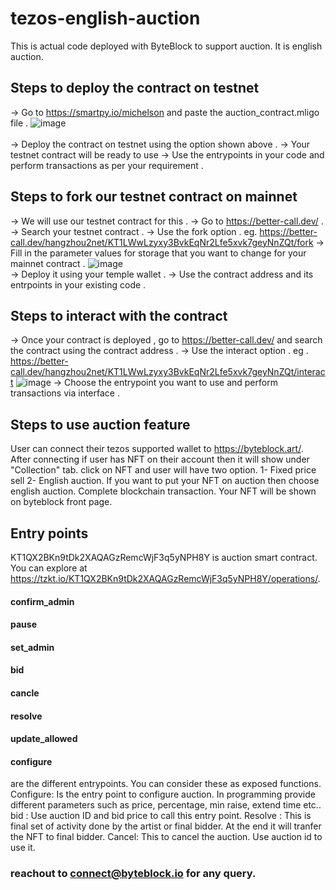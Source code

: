# tezos-english-auction
This is actual code deployed with ByteBlock to support auction. It is english auction. 

## Steps to deploy the contract on testnet 
-> Go to https://smartpy.io/michelson and paste the auction_contract.mligo file .
![image](https://user-images.githubusercontent.com/62099471/167284353-a70a23d6-089b-436f-ac93-5dac4b0311e4.png)
<br>
<br>
-> Deploy the contract on testnet using the option shown above .
-> Your testnet contract will be ready to use 
-> Use the entrypoints in your code and perform transactions as per your requirement .

## Steps to fork our testnet contract on mainnet
-> We will use our testnet contract for this .
-> Go to https://better-call.dev/ .
-> Search your testnet contract .
-> Use the fork option . eg. https://better-call.dev/hangzhou2net/KT1LWwLzyxy3BvkEqNr2Lfe5xvk7geyNnZQt/fork
-> Fill in the parameter values for storage that you want to change for your mainnet contract .
![image](https://user-images.githubusercontent.com/62099471/167284593-f66fbe73-53d6-4c4e-a927-4e6d29ec6429.png)
<br>
-> Deploy it using your temple wallet .
-> Use the contract address and its entrpoints in your existing code .

## Steps to interact with the contract
-> Once your contract is deployed , go to https://better-call.dev/ and search the contract using the contract address .
-> Use the interact option . eg . https://better-call.dev/hangzhou2net/KT1LWwLzyxy3BvkEqNr2Lfe5xvk7geyNnZQt/interact
![image](https://user-images.githubusercontent.com/62099471/167284472-27b7993a-0e94-40f1-90a8-41412b28779c.png)
-> Choose the entrypoint you want to use and perform transactions via interface .

## Steps to use auction feature
User can connect their tezos supported wallet to https://byteblock.art/. After connecting if user has NFT on their account then it will show under "Collection" tab. click on NFT and user will have two option. 1- Fixed price sell 2- English auction. If you want to put your NFT on auction then choose english auction. Complete blockchain transaction. Your NFT will be shown on byteblock front page.
## Entry points
KT1QX2BKn9tDk2XAQAGzRemcWjF3q5yNPH8Y is auction smart contract. You can explore at https://tzkt.io/KT1QX2BKn9tDk2XAQAGzRemcWjF3q5yNPH8Y/operations/. 
#### confirm_admin
#### pause
#### set_admin
#### bid 
#### cancle
#### resolve
#### update_allowed
#### configure
are the different entrypoints. You can consider these as exposed functions. 
Configure: Is the entry point to configure auction. In programming provide different parameters such as price, percentage, min raise, extend time etc..
bid : Use auction ID and bid price to call this entry point. 
Resolve : This is final set of activity done by the artist or final bidder. At the end it will tranfer the NFT to final bidder. 
Cancel: This to cancel the auction. Use auction id to use it.

### reachout to connect@byteblock.io for any query. 
